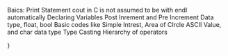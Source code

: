 Baics:
	Print Statement
    cout in C is not assumed to be with endl automatically
    Declaring Variables
    Post Inrement and Pre Increment
    Data type, float, bool
    Basic codes like Simple Intrest, Area of CIrcle
    ASCII Value, and char data type
    Type Casting
    Hierarchy of operators
    

    
}
